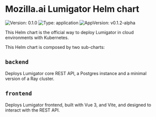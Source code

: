 # Mozilla.ai Lumigator Helm chart

![Version: 0.1.0](https://img.shields.io/badge/Version-0.1.0-informational?style=flat-square) ![Type: application](https://img.shields.io/badge/Type-application-informational?style=flat-square) ![AppVersion: v0.1.2-alpha](https://img.shields.io/badge/Version-v0.1.0--alpha-informational?style=flat-square)

This Helm chart is the official way to deploy Lumigator in cloud environments with Kubernetes.

This Helm chart is composed by two sub-charts:

## `backend`

Deploys Lumigator core REST API, a Postgres instance and a minimal version of a Ray cluster.

## `frontend`

 Deploys Lumigator frontend, built with Vue 3, and Vite, and designed to interact with the REST API.
